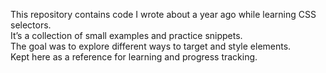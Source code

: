This repository contains code I wrote about a year ago while learning CSS selectors.  
It’s a collection of small examples and practice snippets.  
The goal was to explore different ways to target and style elements.  
Kept here as a reference for learning and progress tracking.  
